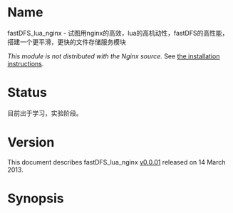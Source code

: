 Name
====

fastDFS_lua_nginx - 试图用nginx的高效，lua的高机动性，fastDFS的高性能，搭建一个更平滑，更快的文件存储服务模块

*This module is not distributed with the Nginx source.* See [the installation instructions](http://wiki.nginx.org/HttpLuaModule#Installation).

Status
======

目前出于学习，实验阶段。

Version
=======

This document describes fastDFS_lua_nginx [v0.0.01](https://github.com/idevz/fastDFS-lua-nginx-module) released on 14 March 2013.

Synopsis
========


